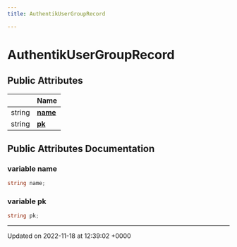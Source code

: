```yaml
---
title: AuthentikUserGroupRecord

---
```


# AuthentikUserGroupRecord





## Public Attributes

|                | Name           |
| -------------- | -------------- |
| string | **[name](/SignallingSystem-doc/vb/Classes/classAuthentikUserGroupRecord/#variable-name)**  |
| string | **[pk](/SignallingSystem-doc/vb/Classes/classAuthentikUserGroupRecord/#variable-pk)**  |

## Public Attributes Documentation

### variable name

```csharp
string name;
```


### variable pk

```csharp
string pk;
```


-------------------------------

Updated on 2022-11-18 at 12:39:02 +0000